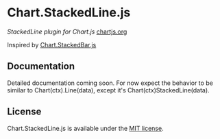 Chart.StackedLine.js
===================

*StackedLine plugin for Chart.js* [chartjs.org](http://www.chartjs.org)

Inspired by [Chart.StackedBar.js](https://github.com/Regaddi/Chart.StackedBar.js)

## Documentation

Detailed documentation coming soon. For now expect the behavior to be similar to Chart(ctx).Line(data), except it's Chart(ctx)StackedLine(data).

## License

Chart.StackedLine.js is available under the [MIT license](http://opensource.org/licenses/MIT).
